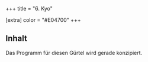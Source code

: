 +++
title = "6. Kyo"

[extra]
color = "#E04700"
+++

## Inhalt

Das Programm für diesen Gürtel wird gerade konzipiert.
